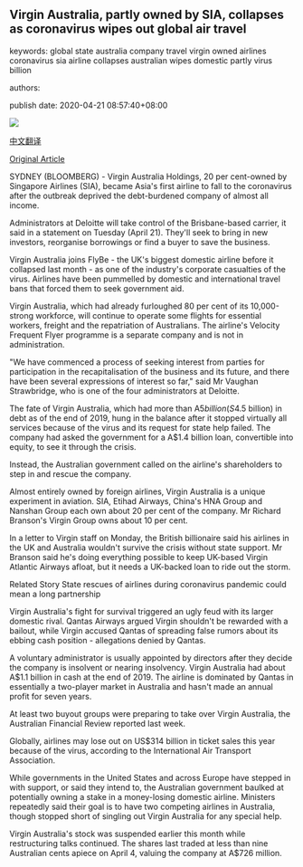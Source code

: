 ## Virgin Australia, partly owned by SIA, collapses as coronavirus wipes out global air travel

keywords: global state australia company travel virgin owned airlines coronavirus sia airline collapses australian wipes domestic partly virus billion

authors: 

publish date: 2020-04-21 08:57:40+08:00

![](https://www.straitstimes.com/sites/default/files/styles/x_large/public/articles/2020/04/21/nz_virgin_210454.jpg?itok=p8rHG9Ec)

[中文翻译](Virgin%20Australia%2C%20partly%20owned%20by%20SIA%2C%20collapses%20as%20coronavirus%20wipes%20out%20global%20air%20travel_zh.md)

[Original Article](https://www.straitstimes.com/business/companies-markets/virgin-australia-collapses-as-coronavirus-wipes-out-global-air-travel)

SYDNEY (BLOOMBERG) - Virgin Australia Holdings, 20 per cent-owned by Singapore Airlines (SIA), became Asia's first airline to fall to the coronavirus after the outbreak deprived the debt-burdened company of almost all income.

Administrators at Deloitte will take control of the Brisbane-based carrier, it said in a statement on Tuesday (April 21). They'll seek to bring in new investors, reorganise borrowings or find a buyer to save the business.

Virgin Australia joins FlyBe - the UK's biggest domestic airline before it collapsed last month - as one of the industry's corporate casualties of the virus. Airlines have been pummelled by domestic and international travel bans that forced them to seek government aid.

Virgin Australia, which had already furloughed 80 per cent of its 10,000-strong workforce, will continue to operate some flights for essential workers, freight and the repatriation of Australians. The airline's Velocity Frequent Flyer programme is a separate company and is not in administration.

"We have commenced a process of seeking interest from parties for participation in the recapitalisation of the business and its future, and there have been several expressions of interest so far," said Mr Vaughan Strawbridge, who is one of the four administrators at Deloitte.

The fate of Virgin Australia, which had more than A$5 billion (S$4.5 billion) in debt as of the end of 2019, hung in the balance after it stopped virtually all services because of the virus and its request for state help failed. The company had asked the government for a A$1.4 billion loan, convertible into equity, to see it through the crisis.

Instead, the Australian government called on the airline's shareholders to step in and rescue the company.

Almost entirely owned by foreign airlines, Virgin Australia is a unique experiment in aviation. SIA, Etihad Airways, China's HNA Group and Nanshan Group each own about 20 per cent of the company. Mr Richard Branson's Virgin Group owns about 10 per cent.

In a letter to Virgin staff on Monday, the British billionaire said his airlines in the UK and Australia wouldn't survive the crisis without state support. Mr Branson said he's doing everything possible to keep UK-based Virgin Atlantic Airways afloat, but it needs a UK-backed loan to ride out the storm.

Related Story State rescues of airlines during coronavirus pandemic could mean a long partnership

Virgin Australia's fight for survival triggered an ugly feud with its larger domestic rival. Qantas Airways argued Virgin shouldn't be rewarded with a bailout, while Virgin accused Qantas of spreading false rumors about its ebbing cash position - allegations denied by Qantas.

A voluntary administrator is usually appointed by directors after they decide the company is insolvent or nearing insolvency. Virgin Australia had about A$1.1 billion in cash at the end of 2019. The airline is dominated by Qantas in essentially a two-player market in Australia and hasn't made an annual profit for seven years.

At least two buyout groups were preparing to take over Virgin Australia, the Australian Financial Review reported last week.

Globally, airlines may lose out on US$314 billion in ticket sales this year because of the virus, according to the International Air Transport Association.

While governments in the United States and across Europe have stepped in with support, or said they intend to, the Australian government baulked at potentially owning a stake in a money-losing domestic airline. Ministers repeatedly said their goal is to have two competing airlines in Australia, though stopped short of singling out Virgin Australia for any special help.

Virgin Australia's stock was suspended earlier this month while restructuring talks continued. The shares last traded at less than nine Australian cents apiece on April 4, valuing the company at A$726 million.